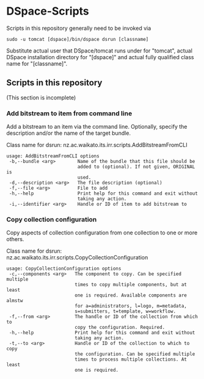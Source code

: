 # DSpace-Scripts

Scripts in this repository generally need to be invoked via

````
sudo -u tomcat [dspace]/bin/dspace dsrun [classname]
````

Substitute actual user that DSpace/tomcat runs under for "tomcat", actual DSpace installation directory for "[dspace]" and actual fully qualified class name for "[classname]".

## Scripts in this repository

(This section is incomplete)

### Add bitstream to item from command line

Add a bitstream to an item via the command line. Optionally, specify the description and/or the name of the target bundle.

Class name for dsrun: nz.ac.waikato.its.irr.scripts.AddBitstreamFromCLI


````
usage: AddBitstreamFromCLI options
 -b,--bundle <arg>        Name of the bundle that this file should be
                          added to (optional). If not given, ORIGINAL is
                          used.
 -d,--description <arg>   The file description (optional)
 -f,--file <arg>          File to add
 -h,--help                Print help for this command and exit without
                          taking any action.
 -i,--identifier <arg>    Handle or ID of item to add bitstream to
````

### Copy collection configuration

Copy aspects of collection configuration from one collection to one or more others.

Class name for dsrun: nz.ac.waikato.its.irr.scripts.CopyCollectionConfiguration


````
usage: CopyCollectionConfiguration options
 -c,--components <arg>   The component to copy. Can be specified multiple
                         times to copy multiple components, but at least
                         one is required. Available components are almstw
                         for a=administrators, l=logo, m=metadata,
                         s=submitters, t=template, w=workflow.
 -f,--from <arg>         The handle or ID of the collection from which to
                         copy the configuration. Required.
 -h,--help               Print help for this command and exit without
                         taking any action.
 -t,--to <arg>           Handle or ID of the collection to which to copy
                         the configuration. Can be specified multiple
                         times to process multiple collections. At least
                         one is required.
````


